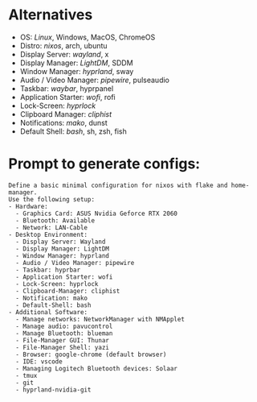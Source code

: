 # Alternatives
- OS: *Linux*, Windows, MacOS, ChromeOS
- Distro: *nixos*, arch, ubuntu
- Display Server: *wayland*, x
- Display Manager: *LightDM*, SDDM
- Window Manager: *hyprland*, sway
- Audio / Video Manager: *pipewire*, pulseaudio
- Taskbar: *waybar*, hyprpanel
- Application Starter: *wofi*, rofi
- Lock-Screen: *hyprlock*
- Clipboard Manager: *cliphist*
- Notifications: *mako*, dunst
- Default Shell: *bash*, sh, zsh, fish
# Prompt to generate configs:
```
Define a basic minimal configuration for nixos with flake and home-manager.
Use the following setup:
- Hardware:
  - Graphics Card: ASUS Nvidia Geforce RTX 2060
  - Bluetooth: Available
  - Network: LAN-Cable
- Desktop Environment:
  - Display Server: Wayland
  - Display Manager: LightDM
  - Window Manager: hyprland
  - Audio / Video Manager: pipewire
  - Taskbar: hyprbar
  - Application Starter: wofi
  - Lock-Screen: hyprlock
  - Clipboard-Manager: cliphist
  - Notification: mako
  - Default-Shell: bash
- Additional Software:
  - Manage networks: NetworkManager with NMApplet
  - Manage audio: pavucontrol
  - Manage Bluetooth: blueman
  - File-Manager GUI: Thunar
  - File-Manager Shell: yazi
  - Browser: google-chrome (default browser)
  - IDE: vscode
  - Managing Logitech Bluetooth devices: Solaar
  - tmux
  - git
  - hyprland-nvidia-git
```
